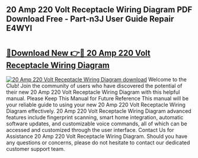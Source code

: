 ## 20 Amp 220 Volt Receptacle Wiring Diagram PDF Download Free - Part-n3J User Guide Repair E4WYl

# <h2><a href="http://dfukm7.blite.top/?on=20+Amp+220+Volt+Receptacle+Wiring+Diagram">🔗Download New 👉🔴 20 Amp 220 Volt Receptacle Wiring Diagram</a></h2>

[![20 Amp 220 Volt Receptacle Wiring Diagram download](https://i.imgur.com/lujVjoI.png)](http://dfukm7.blite.top/?on=20+Amp+220+Volt+Receptacle+Wiring+Diagram)
Welcome to the Club! Join the community of users who have discovered the potential of their new 20 Amp 220 Volt Receptacle Wiring Diagram with this helpful manual. Please Keep This Manual for Future Reference This manual will be your reliable guide to using your new 20 Amp 220 Volt Receptacle Wiring Diagram effectively. 20 Amp 220 Volt Receptacle Wiring Diagram advanced features include fingerprint scanning, smart home integration, automatic software updates, and customizable voice commands, all of which can be accessed and customized through the user interface. Contact Us for Assistance 20 Amp 220 Volt Receptacle Wiring Diagram. Should you have any questions or concerns, please do not hesitate to contact our dedicated customer support team.
